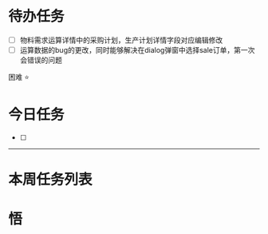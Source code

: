 # 待办任务
- [ ] 物料需求运算详情中的采购计划，生产计划详情字段对应编辑修改
- [ ] 运算数据的bug的更改，同时能够解决在dialog弹窗中选择sale订单，第一次会错误的问题

困难
⭐

# 今日任务
- [ ] 




------
# 本周任务列表



# 悟